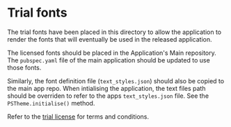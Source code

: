 # Trial fonts
The trial fonts have been placed in this directory to allow the application to
render the fonts that will eventually be used in the released application.

The licensed fonts should be placed in the Application's Main repository. The `pubspec.yaml`
file of the main application should be updated to use those fonts.

Similarly, the font definition file (`text_styles.json`) should also be copied to the
main app repo. When intialising the application, the text files path should be overriden
to refer to the apps `text_styles.json` file. See the `PSTheme.initialise()` method.

Refer to the [trial license](https://www.daltonmaag.com/download/dama/TrialLicenceAgreement.pdf)
for terms and conditions.
